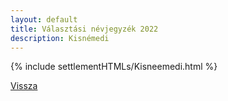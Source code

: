 ```yaml
---
layout: default
title: Választási névjegyzék 2022
description: Kisnémedi
---
```


{% include settlementHTMLs/Kisneemedi.html %}

[Vissza](../)